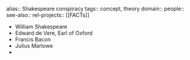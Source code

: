 alias:: Shakespeare conspiracy
tags:: concept, theory
domain::
people::
see-also::
rel-projects:: [[FACTs]]


- William Shakespeare
- Edward de Vere, Earl of Oxford
- Francis Bacon
- Julius Marlowe
-
